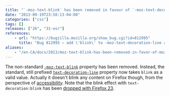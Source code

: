 ```yaml
---
title: "`-moz-text-blink` has been removed in favour of `-moz-text-decoration-line:blink`"
date: "2013-09-19T23:58:13-04:00"
categories: ["css"]
tags: []
releases: ["26", "31-esr"]
references:
    - url: "https://bugzilla.mozilla.org/show_bug.cgi?id=812995"
      title: "Bug 812995 – add \'blink\' to -moz-text-decoration-line and drop -moz-text-blink"
aliases:
    - "/en-CA/docs/2013/moz-text-blink-has-been-removed-in-favor-of-moz-text-decoration-line-blink/"
---
```

The non-standard [`-moz-text-blink`](https://developer.mozilla.org/docs/Web/CSS/-moz-text-blink) property has been removed. Instead, the standard, still prefixed [`text-decoration-line`](https://developer.mozilla.org/docs/Web/CSS/text-decoration-line) property now takes `blink` as a valid value. Actually it doesn't blink any content on Firefox though, from the perspective of [accessibility](https://developer.mozilla.org/docs/Accessibility). Note that the blink effect with `text-decoration:blink` has been [dropped with Firefox 23](https://www.fxsitecompat.dev/en-CA/docs/2013/blink-effect-with-text-decoration-blink-has-been-dropped/).
